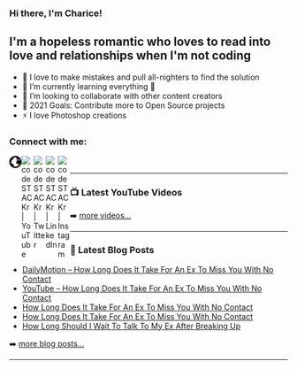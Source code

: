 ### Hi there, I'm Charice! 
## I'm a hopeless romantic who loves to read into love and relationships when I'm not coding

- 🔭 I love to make mistakes and pull all-nighters to find the solution
- 🌱 I’m currently learning everything 🤣
- 👯 I’m looking to collaborate with other content creators
- 🥅 2021 Goals: Contribute more to Open Source projects
- ⚡ I love Photoshop creations


### Connect with me:

[<img align="left" alt="codeSTACKr.com" width="22px" src="https://raw.githubusercontent.com/iconic/open-iconic/master/svg/globe.svg" />][website]
[<img align="left" alt="codeSTACKr | YouTube" width="22px" src="https://cdn.jsdelivr.net/npm/simple-icons@v3/icons/youtube.svg" />][youtube]
[<img align="left" alt="codeSTACKr | Twitter" width="22px" src="https://cdn.jsdelivr.net/npm/simple-icons@v3/icons/twitter.svg" />][twitter]
[<img align="left" alt="codeSTACKr | LinkedIn" width="22px" src="https://cdn.jsdelivr.net/npm/simple-icons@v3/icons/linkedin.svg" />][linkedin]
[<img align="left" alt="codeSTACKr | Instagram" width="22px" src="https://cdn.jsdelivr.net/npm/simple-icons@v3/icons/instagram.svg" />][instagram]

<br />

---

### 📺 Latest YouTube Videos

<!-- YOUTUBE:START -->
<!-- YOUTUBE:END -->

➡️ [more videos...](https://www.youtube.com/channel/UCngbUNrf9pk7lJcawuDsJPw)

---

### 📕 Latest Blog Posts

<!-- BLOG-POST-LIST:START -->
- [DailyMotion – How Long Does It Take For An Ex To Miss You With No Contact](https://exbackluv.wordpress.com/2021/05/27/dailymotion-how-long-does-it-take-for-an-ex-to-miss-you-with-no-contact/)
- [YouTube – How Long Does It Take For An Ex To Miss You With No Contact](https://exbackluv.wordpress.com/2021/05/27/youtube-how-long-does-it-take-for-an-ex-to-miss-you-with-no-contact/)
- [How Long Does It Take For An Ex To Miss You With No Contact](https://exbackluv.wordpress.com/2021/05/27/how-long-does-it-take-for-an-ex-to-miss-you-with-no-contact-2/)
- [How Long Does It Take For An Ex To Miss You With No Contact](https://www.youtube.com/watch?v=rL2Zb2qRh4o)
- [How Long Should I Wait To Talk To My Ex After Breaking Up](https://exbackluv.wordpress.com/2021/05/22/how-long-should-i-wait-to-talk-to-my-ex-after-breaking-up/)
<!-- BLOG-POST-LIST:END -->

➡️ [more blog posts...](about.me/exbackluv)

---


[website]: https://exbackluv.wordpress.com/
[twitter]: https://twitter.com/ExBackExpertise
[youtube]: https://www.youtube.com/channel/UCngbUNrf9pk7lJcawuDsJPw
[instagram]: https://instagram.com/exbackexpertise
[linkedin]: https://linkedin.com/in/exbackexpertise
